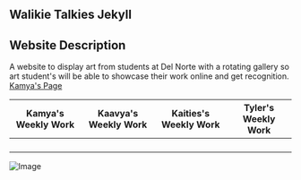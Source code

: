 ## Walikie Talkies Jekyll

## Website Description
A website to display art from students at Del Norte with a rotating gallery so art student's will be able to showcase their work online and get recognition.
[Kamya's Page](https://kamyamah.github.io/kamyamp4/)

| Kamya's Weekly Work | Kaavya's Weekly Work| Kaities's Weekly Work | Tyler's Weekly Work |
| --------------- | --------------- | --------------- |--------------- |
|  |  | |
|  |  | |
| | |  |
|  |  | |

![Image](https://www.architectureartdesigns.com/wp-content/uploads/2013/12/20-Absolutely-Stunning-Art-Pieces-for-Your-Home-3.jpg)


